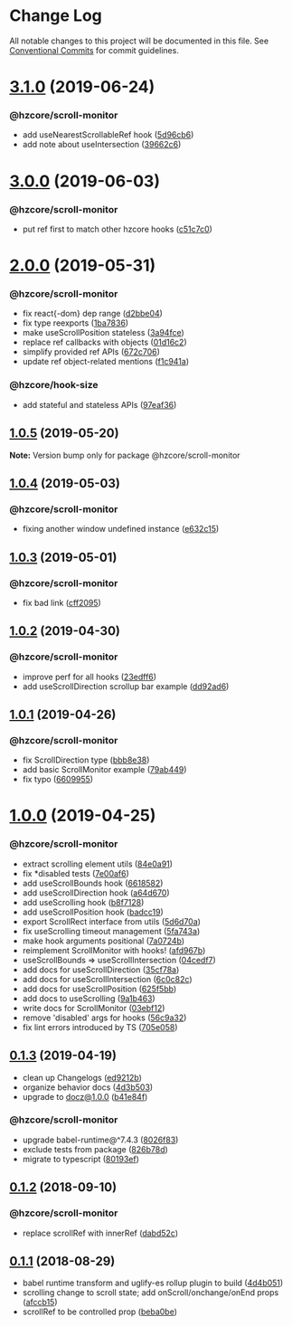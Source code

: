 # Change Log

All notable changes to this project will be documented in this file.
See [Conventional Commits](https://conventionalcommits.org) for commit guidelines.

# [3.1.0](https://github.com/hzdg/hz-core/compare/@hzcore/scroll-monitor@3.0.0...@hzcore/scroll-monitor@3.1.0) (2019-06-24)


### @hzcore/scroll-monitor

* add useNearestScrollableRef hook ([5d96cb6](https://github.com/hzdg/hz-core/commit/5d96cb6))
* add note about useIntersection ([39662c6](https://github.com/hzdg/hz-core/commit/39662c6))


# [3.0.0](https://github.com/hzdg/hz-core/compare/@hzcore/scroll-monitor@2.0.0...@hzcore/scroll-monitor@3.0.0) (2019-06-03)


### @hzcore/scroll-monitor

* put ref first to match other hzcore hooks ([c51c7c0](https://github.com/hzdg/hz-core/commit/c51c7c0))


# [2.0.0](https://github.com/hzdg/hz-core/compare/@hzcore/scroll-monitor@1.0.5...@hzcore/scroll-monitor@2.0.0) (2019-05-31)


### @hzcore/scroll-monitor

* fix react{-dom} dep range ([d2bbe04](https://github.com/hzdg/hz-core/commit/d2bbe04))
* fix type reexports ([1ba7836](https://github.com/hzdg/hz-core/commit/1ba7836))
* make useScrollPosition stateless ([3a94fce](https://github.com/hzdg/hz-core/commit/3a94fce))
* replace ref callbacks with objects ([01d16c2](https://github.com/hzdg/hz-core/commit/01d16c2))
* simplify provided ref APIs ([672c706](https://github.com/hzdg/hz-core/commit/672c706))
* update ref object-related mentions ([f1c941a](https://github.com/hzdg/hz-core/commit/f1c941a))

### @hzcore/hook-size

* add stateful and stateless APIs ([97eaf36](https://github.com/hzdg/hz-core/commit/97eaf36))


## [1.0.5](https://github.com/hzdg/hz-core/compare/@hzcore/scroll-monitor@1.0.4...@hzcore/scroll-monitor@1.0.5) (2019-05-20)

**Note:** Version bump only for package @hzcore/scroll-monitor





## [1.0.4](https://github.com/hzdg/hz-core/compare/@hzcore/scroll-monitor@1.0.3...@hzcore/scroll-monitor@1.0.4) (2019-05-03)


### @hzcore/scroll-monitor

* fixing another window undefined instance ([e632c15](https://github.com/hzdg/hz-core/commit/e632c15))


## [1.0.3](https://github.com/hzdg/hz-core/compare/@hzcore/scroll-monitor@1.0.2...@hzcore/scroll-monitor@1.0.3) (2019-05-01)


### @hzcore/scroll-monitor

* fix bad link ([cff2095](https://github.com/hzdg/hz-core/commit/cff2095))


## [1.0.2](https://github.com/hzdg/hz-core/compare/@hzcore/scroll-monitor@1.0.1...@hzcore/scroll-monitor@1.0.2) (2019-04-30)


### @hzcore/scroll-monitor

* improve perf for all hooks ([23edff6](https://github.com/hzdg/hz-core/commit/23edff6))
* add useScrollDirection scrollup bar example ([dd92ad6](https://github.com/hzdg/hz-core/commit/dd92ad6))


## [1.0.1](https://github.com/hzdg/hz-core/compare/@hzcore/scroll-monitor@1.0.0...@hzcore/scroll-monitor@1.0.1) (2019-04-26)


### @hzcore/scroll-monitor

* fix ScrollDirection type ([bbb8e38](https://github.com/hzdg/hz-core/commit/bbb8e38))
* add basic ScrollMonitor example ([79ab449](https://github.com/hzdg/hz-core/commit/79ab449))
* fix typo ([6609955](https://github.com/hzdg/hz-core/commit/6609955))


# [1.0.0](https://github.com/hzdg/hz-core/compare/@hzcore/scroll-monitor@0.1.3...@hzcore/scroll-monitor@1.0.0) (2019-04-25)


### @hzcore/scroll-monitor

* extract scrolling element utils ([84e0a91](https://github.com/hzdg/hz-core/commit/84e0a91))
* fix *disabled tests ([7e00af6](https://github.com/hzdg/hz-core/commit/7e00af6))
* add useScrollBounds hook ([6618582](https://github.com/hzdg/hz-core/commit/6618582))
* add useScrollDirection hook ([a64d670](https://github.com/hzdg/hz-core/commit/a64d670))
* add useScrolling hook ([b8f7128](https://github.com/hzdg/hz-core/commit/b8f7128))
* add useScrollPosition hook ([badcc19](https://github.com/hzdg/hz-core/commit/badcc19))
* export ScrollRect interface from utils ([5d6d70a](https://github.com/hzdg/hz-core/commit/5d6d70a))
* fix useScrolling timeout management ([5fa743a](https://github.com/hzdg/hz-core/commit/5fa743a))
* make hook arguments positional ([7a0724b](https://github.com/hzdg/hz-core/commit/7a0724b))
* reimplement ScrollMonitor with hooks! ([afd967b](https://github.com/hzdg/hz-core/commit/afd967b))
* useScrollBounds => useScrollIntersection ([04cedf7](https://github.com/hzdg/hz-core/commit/04cedf7))
* add docs for useScrollDirection ([35cf78a](https://github.com/hzdg/hz-core/commit/35cf78a))
* add docs for useScrollIntersection ([6c0c82c](https://github.com/hzdg/hz-core/commit/6c0c82c))
* add docs for useScrollPosition ([625f5bb](https://github.com/hzdg/hz-core/commit/625f5bb))
* add docs to useScrolling ([9a1b463](https://github.com/hzdg/hz-core/commit/9a1b463))
* write docs for ScrollMonitor ([03ebf12](https://github.com/hzdg/hz-core/commit/03ebf12))
* remove 'disabled' args for hooks ([56c9a32](https://github.com/hzdg/hz-core/commit/56c9a32))
* fix lint errors introduced by TS ([705e058](https://github.com/hzdg/hz-core/commit/705e058))


## [0.1.3](https://github.com/hzdg/hz-core/compare/@hzcore/scroll-monitor@0.1.2...@hzcore/scroll-monitor@0.1.3) (2019-04-19)


* clean up Changelogs ([ed9212b](https://github.com/hzdg/hz-core/commit/ed9212b))
* organize behavior docs ([4d3b503](https://github.com/hzdg/hz-core/commit/4d3b503))
* upgrade to docz@1.0.0 ([b41e84f](https://github.com/hzdg/hz-core/commit/b41e84f))

### @hzcore/scroll-monitor

* upgrade babel-runtime@^7.4.3 ([8026f83](https://github.com/hzdg/hz-core/commit/8026f83))
* exclude tests from package ([826b78d](https://github.com/hzdg/hz-core/commit/826b78d))
* migrate to typescript ([80193ef](https://github.com/hzdg/hz-core/commit/80193ef))


## [0.1.2](https://github.com/hzdg/hz-core/compare/@hzcore/scroll-monitor@0.1.1...@hzcore/scroll-monitor@0.1.2) (2018-09-10)


### @hzcore/scroll-monitor

* replace scrollRef with innerRef ([dabd52c](https://github.com/hzdg/hz-core/commit/dabd52c))


## [0.1.1](https://github.com/hzdg/hz-core/compare/@hzcore/scroll-monitor@0.1.0...@hzcore/scroll-monitor@0.1.1) (2018-08-29)


* babel runtime transform and uglify-es rollup plugin to build ([4d4b051](https://github.com/hzdg/hz-core/commit/4d4b051))
* scrolling change to scroll state; add onScroll/onchange/onEnd props ([afccb15](https://github.com/hzdg/hz-core/commit/afccb15))
* scrollRef to be controlled prop ([beba0be](https://github.com/hzdg/hz-core/commit/beba0be))
